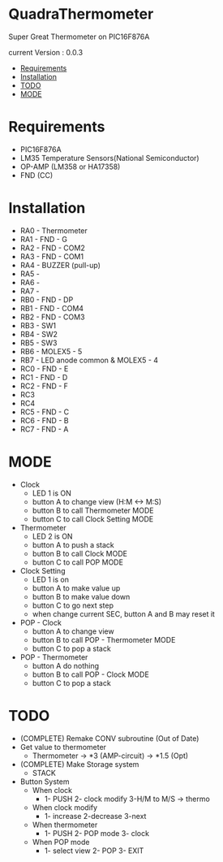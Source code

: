 # QuadraThermometer
Super Great Thermometer on PIC16F876A

current Version : 0.0.3


- [Requirements](#requirements)
- [Installation](#installation)
- [TODO](#todo)
- [MODE](#mode)

# Requirements
- PIC16F876A
- LM35 Temperature Sensors(National Semiconductor)
- OP-AMP (LM358 or HA17358)
- FND (CC)

# Installation
- RA0 - Thermometer
- RA1 - FND - G
- RA2 - FND - COM2
- RA3 - FND - COM1
- RA4 - BUZZER (pull-up)
- RA5 - 
- RA6 - 
- RA7 -
- RB0 - FND - DP
- RB1 - FND - COM4
- RB2 - FND - COM3
- RB3 - SW1
- RB4 - SW2
- RB5 - SW3
- RB6 - MOLEX5 - 5
- RB7 - LED anode common & MOLEX5 - 4
- RC0 - FND - E
- RC1 - FND - D
- RC2 - FND - F
- RC3 
- RC4
- RC5 - FND - C
- RC6 - FND - B
- RC7 - FND - A

# MODE
- Clock
  - LED 1 is ON
  - button A to change view (H:M <-> M:S)
  - button B to call Thermometer MODE
  - button C to call Clock Setting MODE
- Thermometer
  - LED 2 is ON
  - button A to push a stack
  - button B to call Clock MODE
  - button C to call POP MODE
- Clock Setting
  - LED 1 is on
  - button A to make value up
  - button B to make value down
  - button C to go next step
  - when change current SEC, button A and B may reset it
- POP - Clock
  - button A to change view
  - button B to call POP - Thermometer MODE
  - button C to pop a stack
- POP - Thermometer
  - button A do nothing
  - button B to call POP - Clock MODE
  - button C to pop a stack

# TODO
- (COMPLETE) Remake CONV subroutine (Out of Date)
- Get value to thermometer
  - Thermometer -> *3 (AMP-circuit) -> *1.5 (Opt)
- (COMPLETE) Make Storage system
  - STACK
- Button System
  - When clock
    - 1- PUSH 2- clock modify 3-H/M to M/S -> thermo
  - When clock modify
    - 1- increase 2-decrease 3-next
  - When thermometer
    - 1- PUSH 2- POP mode 3- clock
  - When POP mode
    - 1- select view 2- POP 3- EXIT